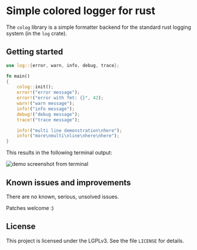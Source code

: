 # Simple colored logger for rust #

The `colog` library is a simple formatter backend for the standard
rust logging system (in the `log` crate).

## Getting started ##

```rust
use log::{error, warn, info, debug, trace};

fn main()
{
    colog::init();
    error!("error message");
    error!("error with fmt: {}", 42);
    warn!("warn message");
    info!("info message");
    debug!("debug message");
    trace!("trace message");

    info!("multi line demonstration\nhere");
    info!("more\nmulti\nline\nhere\nhere");
}
```

This results in the following terminal output:

![demo screenshot from terminal](https://raw.githubusercontent.com/chrivers/rust-colog/master/screenshot.png)

## Known issues and improvements ##

There are no known, serious, unsolved issues.

Patches welcome :)

## License ##

This project is licensed under the LGPLv3. See the file `LICENSE` for
details.

